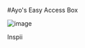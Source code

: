 #Ayo's Easy Access Box

![image](https://github.com/user-attachments/assets/c4f428b5-9aad-457a-89eb-a7f4cbc4f0a4)

Inspii
